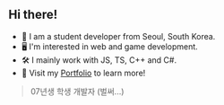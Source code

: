 ## Hi there!
- 🤗 I am a student developer from Seoul, South Korea.
- 🖥️ I'm interested in web and game development.
- 🛠️ I mainly work with JS, TS, C++ and C#.
- 📃 Visit my [Portfolio](https://clumsy-actor-824.notion.site/Abyss-1310a18657bf8035afdfe15f9a4adf4e) to learn more!
> 07년생 학생 개발자 (벌써...)
